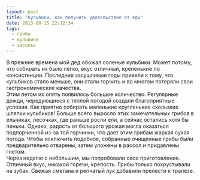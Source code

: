 ```yaml
---
layout: post
title: "Кульбики, как получить удовольствие от еды"
date: 2013-08-15 22:12:34
tags:
  - грибы
  - кульбики
  - засолка
---
```

В прежние времена мой дед обожал соленые кульбики. Может потому, что
собирать их было легко, вкус отличный, крепенькие по консистенции.
Последние засушливые годы привели к тому, что кульбиков стало меньше,
они стали горчить и во многом потеряли свои гастрономические качества.  
Этим летом их опять появилось большое количество. Регулярные дожди,
чередующиеся с теплой погодой создали благоприятные условия. Как приятно
собирать маленькие кругленькие скользкие шляпки кульбиков! Больше всего
выросло этих замечательных грибов в ельниках, лесочках, где раньше росли
ели, а сейчас остались хотя бы пеньки. Однако, радость от большого
урожая могла оказаться подпорченной из-за той горчинки, что дает этим
грибам жаркая сухая погода. Чтобы исключить подобное, собранные
очищенные грибы были предварительно отварены, затем уложены в рассол и
придавлены гнетом.  
Через неделю с небольшим, мы попробовали свое приготовление. Отличный
вкус, никакой горечи, крепость. Грибы только похрустывали на зубах.
Свежая сметана и репчатый лук добавили прелести к трапезе.


